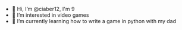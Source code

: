 - 👋 Hi, I’m @ciaber12, I'm 9
- 👀 I’m interested in video games
- 🌱 I’m currently learning how to write a game in python with my dad

<!---
ciaber12/ciaber12 is a ✨ special ✨ repository because its `README.md` (this file) appears on your GitHub profile.
You can click the Preview link to take a look at your changes.
--->
